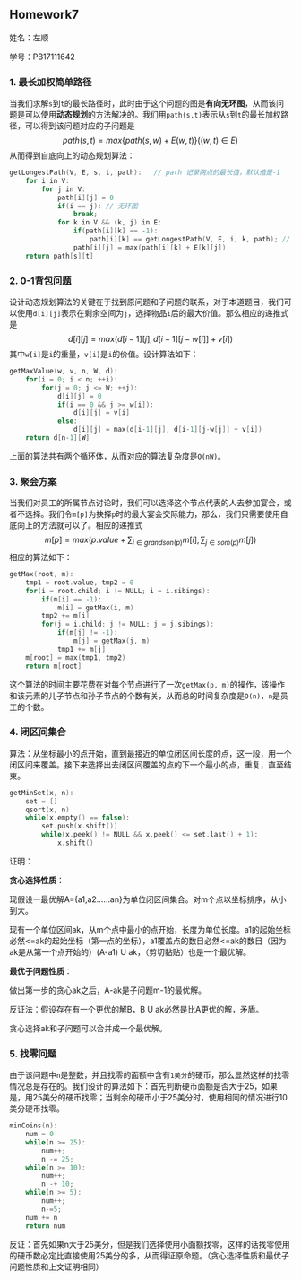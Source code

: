 ## Homework7

姓名：左顺

学号：PB17111642

### 1. 最长加权简单路径

当我们求解`s`到`t`的最长路径时，此时由于这个问题的图是**有向无环图**，从而该问题是可以使用**动态规划**的方法解决的。我们用`path(s,t)`表示从`s`到`t`的最长加权路径，可以得到该问题对应的子问题是
$$
path(s,t)=max\{path(s,w)+E(w,t)\}((w,t)\in E)
$$
从而得到自底向上的动态规划算法：

```c
getLongestPath(V, E, s, t, path):	// path 记录两点的最长值，默认值是-1
	for i in V:
		for j in V:
			path[i][j] = 0
			if(i == j):	// 无环图
				break;
			for k in V && (k, j) in E:
				if(path[i][k] == -1):
					path[i][k] == getLongestPath(V, E, i, k, path);	// 备忘
				path[i][j] = max(path[i][k] + E[k][j])
	return path[s][t]
```

### 2. 0-1背包问题

设计动态规划算法的关键在于找到原问题和子问题的联系，对于本道题目，我们可以使用`d[i][j]`表示在剩余空间为`j`，选择物品`i`后的最大价值。那么相应的递推式是
$$
d[i][j] = max(d[i-1][j], d[i-1][j-w[i]] + v[i])
$$
其中`w[i]`是`i`的重量，`v[i]`是`i`的价值。设计算法如下：

```c
getMaxValue(w, v, n, W, d):
	for(i = 0; i < n; ++i):
		for(j = 0; j <= W; ++j):				
			d[i][j] = 0
			if(i == 0 && j >= w[i]):
				d[i][j] = v[i]
			else:
				d[i][j] = max(d[i-1][j], d[i-1][j-w[j]] + v[i])
	return d[n-1][W]
```

上面的算法共有两个循环体，从而对应的算法复杂度是`O(nW)`。

### 3. 聚会方案

当我们对员工的所属节点讨论时，我们可以选择这个节点代表的人去参加宴会，或者不选择。我们令`m[p]`为抉择`p`时的最大宴会交际能力，那么，我们只需要使用自底向上的方法就可以了。相应的递推式
$$
m[p]=max(p.value + \sum_{i \in grandson(p)}m[i], \sum_{j \in som(p)}m[j])
$$
相应的算法如下：

```c
getMax(root, m):
	tmp1 = root.value, tmp2 = 0
	for(i = root.child; i != NULL; i = i.sibings):
		if(m[i] == -1):
			m[i] = getMax(i, m)
		tmp2 += m[i]
		for(j = i.child; j != NULL; j = j.sibings):
			if(m[j] != -1):
				m[j] = getMax(j, m)
			tmp1 += m[j]
	m[root] = max(tmp1, tmp2)
	return m[root]
```

这个算法的时间主要花费在对每个节点进行了一次`getMax(p, m)`的操作，该操作和该元素的儿子节点和孙子节点的个数有关，从而总的时间复杂度是`O(n)`，`n`是员工的个数。

### 4. 闭区间集合

算法：从坐标最小的点开始，直到最接近的单位闭区间长度的点，这一段，用一个闭区间来覆盖。接下来选择出去闭区间覆盖的点的下一个最小的点，重复，直至结束。

```c
getMinSet(x, n):
	set = []
	qsort(x, n)
	while(x.empty() == false):
        set.push(x.shift())
        while(x.peek() != NULL && x.peek() <= set.last() + 1):
            x.shift()
```

证明：

**贪心选择性质**：

现假设一最优解A={a1,a2……an}为单位闭区间集合。对m个点以坐标排序，从小到大。

现有一个单位区间ak，从m个点中最小的点开始，长度为单位长度。a1的起始坐标必然<=ak的起始坐标（第一点的坐标），a1覆盖点的数目必然<=ak的数目（因为ak是从第一个点开始的）(A-a1) U ak，（剪切黏贴）也是一个最优解。

**最优子问题性质**：

做出第一步的贪心ak之后，A-ak是子问题m-1的最优解。

反证法：假设存在有一个更优的解B，B U ak必然是比A更优的解，矛盾。

贪心选择ak和子问题可以合并成一个最优解。

### 5. 找零问题

由于该问题中`n`是整数，并且找零的面额中含有`1美分`的硬币，那么显然这样的找零情况总是存在的。我们设计的算法如下：首先判断硬币面额是否大于25，如果是，用25美分的硬币找零；当剩余的硬币小于25美分时，使用相同的情况进行10美分硬币找零。

```c
minCoins(n):
	num = 0
	while(n >= 25):
		num++;
		n -= 25;
	while(n >= 10):
		num++;
		n -+ 10;
	while(n >= 5):
		num++;
		n-=5;
	num += n
	return num
```

反证：首先如果n大于25美分，但是我们选择使用小面额找零，这样的话找零使用的硬币数必定比直接使用25美分的多，从而得证原命题。（贪心选择性质和最优子问题性质和上文证明相同）